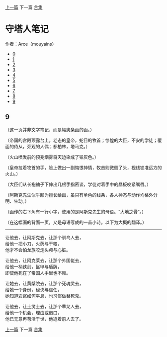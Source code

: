 [上一篇](./守塔人笔记08.md)  下一篇  [合集](../同人目录.md)

# 守塔人笔记

作者：Arce（mouyains）

* [0](./守塔人笔记00.md)
* [1](./守塔人笔记01.md)
* [2](./守塔人笔记02.md)
* [3](./守塔人笔记03.md)
* [4](./守塔人笔记04.md)
* [5](./守塔人笔记05.md)
* [6](./守塔人笔记06.md)
* [7](./守塔人笔记07.md)
* [8](./守塔人笔记08.md)
* [9](./守塔人笔记09.md)

## 9
（这一页并非文字笔记，而是幅炭条画的画。）

（帝国的宫殿顶露台上。老态的皇帝，蛇目的牧首；惊惶的大臣，不安的学徒；覆面的侍从，旁观的人偶；都柏林，塔马克。）

（火山喷发前的预兆烟雾将天边染成了铅灰色。）

（皇帝拉着牧首的手，脸上做出一副悔恨神情，牧首则微侧了头，视线锁准远方的火山。）

（大臣们从长袍袖子下伸出几根手指密谈，学徒对着手中的晶板咬紧嘴唇。）

（阿斯克先生似乎颇为擅长绘画，虽只有单色的线条，各人神态与动作均格外分明、生动。）

（画作的右下角有一行小字，使用的是阿斯克先生的母语。“大地之骨”。）

（在这幅画的背面一页，又是母语写成的一首小诗。以下为大概的翻译。）

----------

让他去，让阿斯克去，让那个驯鸟人去，  
给他一把小刀，火药与干粮，  
他才不会怕龙族咬走头颅与心脏。  

让他去，让阿克莱去，让那个外国佬去，  
给他一柄铁剑，盔甲与盾牌，  
即使他死在了帝国人手里也不赖。  

让她去，让黄檗院去，让那个死魂灵去，  
给她一个身份，秘诀与信任，  
她知道岩浆如何平息，也习惯做替死鬼。  

让他去，让土灵士去，让那个蕈龙人去，  
给他一个机会，理由或借口，  
他已无意再苟活于世，他追着前人去了。  


[上一篇](./守塔人笔记08.md)  下一篇  [合集](../同人目录.md)
